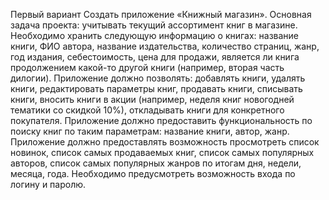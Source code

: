 Первый вариант
Создать приложение «Книжный магазин».
Основная задача проекта: учитывать текущий ассортимент книг в магазине.
Необходимо хранить следующую информацию о книгах: название книги,
ФИО автора, название издательства, количество страниц, жанр, год издания,
себестоимость, цена для продажи, является ли книга продолжением какой-то
другой книги (например, вторая часть дилогии).
Приложение должно позволять: добавлять книги, удалять книги, редактировать параметры книг, продавать книги, списывать книги, вносить книги
в акции (например, неделя книг новогодней тематики со скидкой 10%), откладывать книги для конкретного покупателя.
Приложение должно предоставить функциональность по поиску книг по
таким параметрам: название книги, автор, жанр. Приложение должно предоставлять возможность просмотреть список новинок,
 список самых продаваемых книг, список самых популярных авторов, список самых популярных
жанров по итогам дня, недели, месяца, года.
Необходимо предусмотреть возможность входа по логину и паролю.
